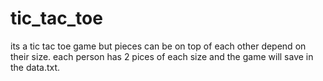 # tic_tac_toe
its a tic tac toe game but pieces can be on top of each other depend on their size.
each person has 2 pices of each size and the game will save in the data.txt.
